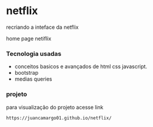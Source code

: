 # netflix
 recriando a inteface da netflix


 home page netiflix

 <h3>Tecnologia usadas</h3>

 - conceitos basicos e avançados de html css javascript.
 - bootstrap
 - medias queries


<h3> projeto </h3>

para visualização do projeto acesse link

```shell script
https://juancamargo01.github.io/netflix/
```
